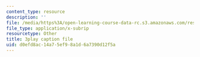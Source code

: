 ```yaml
---
content_type: resource
description: ''
file: /media/https%3A/open-learning-course-data-rc.s3.amazonaws.com/res-6-012-introduction-to-probability-spring-2018/d0efd8ac14a75ef98a1d6a7390d12f5a_YIZd23zGV3M.vtt
file_type: application/x-subrip
resourcetype: Other
title: 3play caption file
uid: d0efd8ac-14a7-5ef9-8a1d-6a7390d12f5a
---
```

